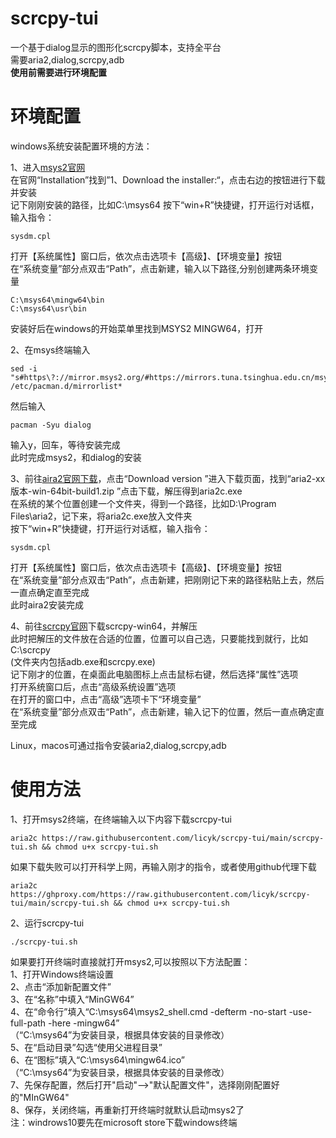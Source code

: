 # scrcpy-tui
一个基于dialog显示的图形化scrcpy脚本，支持全平台  
需要aria2,dialog,scrcpy,adb  
**使用前需要进行环境配置**
# 环境配置  

windows系统安装配置环境的方法：  

1、进入[msys2官网](https://www.msys2.org/)  
在官网“Installation”找到”1、Download the installer:“，点击右边的按钮进行下载并安装  
记下刚刚安装的路径，比如C:\msys64
按下“win+R”快捷键，打开运行对话框，输入指令：  

    sysdm.cpl

打开【系统属性】窗口后，依次点击选项卡【高级】、【环境变量】按钮  
在“系统变量”部分点双击“Path”，点击新建，输入以下路径,分别创建两条环境变量  

    C:\msys64\mingw64\bin
    C:\msys64\usr\bin

安装好后在windows的开始菜单里找到MSYS2 MINGW64，打开  

2、在msys终端输入  

    sed -i "s#https\?://mirror.msys2.org/#https://mirrors.tuna.tsinghua.edu.cn/msys2/#g" /etc/pacman.d/mirrorlist*

然后输入  

    pacman -Syu dialog

输入y，回车，等待安装完成  
此时完成msys2，和dialog的安装  

3、前往[aira2官网下载](http://aria2.github.io/)，点击“Download version ”进入下载页面，找到“aria2-xx版本-win-64bit-build1.zip ”点击下载，解压得到aria2c.exe  
在系统的某个位置创建一个文件夹，得到一个路径，比如D:\Program Files\aria2，记下来，将aria2c.exe放入文件夹  
按下“win+R”快捷键，打开运行对话框，输入指令：  

    sysdm.cpl  

打开【系统属性】窗口后，依次点击选项卡【高级】、【环境变量】按钮  
在“系统变量”部分点双击“Path”，点击新建，把刚刚记下来的路径粘贴上去，然后一直点确定直至完成  
此时aira2安装完成  

4、前往[scrcpy官网](https://github.com/Genymobile/scrcpy/releases/)下载scrcpy-win64，并解压  
此时把解压的文件放在合适的位置，位置可以自己选，只要能找到就行，比如  
C:\scrcpy  
(文件夹内包括adb.exe和scrcpy.exe)  
记下刚才的位置，在桌面此电脑图标上点击鼠标右键，然后选择“属性”选项  
打开系统窗口后，点击“高级系统设置”选项  
在打开的窗口中，点击“高级”选项卡下“环境变量”  
在“系统变量”部分点双击“Path”，点击新建，输入记下的位置，然后一直点确定直至完成  

Linux，macos可通过指令安装aria2,dialog,scrcpy,adb
# 使用方法  
1、打开msys2终端，在终端输入以下内容下载scrcpy-tui  

    aria2c https://raw.githubusercontent.com/licyk/scrcpy-tui/main/scrcpy-tui.sh && chmod u+x scrcpy-tui.sh
    
如果下载失败可以打开科学上网，再输入刚才的指令，或者使用github代理下载  

    aria2c https://ghproxy.com/https://raw.githubusercontent.com/licyk/scrcpy-tui/main/scrcpy-tui.sh && chmod u+x scrcpy-tui.sh

2、运行scrcpy-tui  

    ./scrcpy-tui.sh


如果要打开终端时直接就打开msys2,可以按照以下方法配置：  
1、打开Windows终端设置  
2、点击“添加新配置文件”  
3、在“名称”中填入“MinGW64”  
4、在“命令行”填入“C:\msys64\msys2_shell.cmd -defterm -no-start -use-full-path -here -mingw64”  
（“C:\msys64”为安装目录，根据具体安装的目录修改）  
5、在“启动目录”勾选“使用父进程目录”  
6、在“图标”填入“C:\msys64\mingw64.ico”  
（“C:\msys64”为安装目录，根据具体安装的目录修改）  
7、先保存配置，然后打开"启动"-->"默认配置文件"，选择刚刚配置好的"MInGW64"  
8、保存，关闭终端，再重新打开终端时就默认启动msys2了  
注：windrows10要先在microsoft store下载windows终端